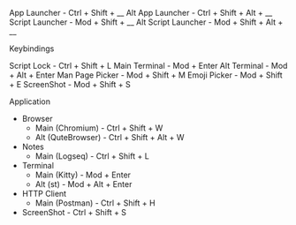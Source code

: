 App Launcher - Ctrl + Shift + __
Alt App Launcher - Ctrl + Shift + Alt + __
Script Launcher - Mod + Shift + __
Alt Script Launcher - Mod + Shift + Alt + __

Keybindings

Script
    Lock - Ctrl + Shift + L
    Main Terminal - Mod + Enter
    Alt Terminal - Mod + Alt + Enter
    Man Page Picker - Mod + Shift + M
    Emoji Picker - Mod + Shift + E
    ScreenShot - Mod + Shift + S

Application 
 - Browser
    - Main (Chromium) - Ctrl + Shift + W
    - Alt (QuteBrowser) - Ctrl + Shift + Alt + W
 - Notes
    - Main (Logseq) - Ctrl + Shift + L
 - Terminal
    - Main (Kitty) - Mod + Enter
    - Alt (st) - Mod + Alt + Enter
 - HTTP Client
    - Main (Postman) - Ctrl + Shift + H
 - ScreenShot - Ctrl + Shift + S
